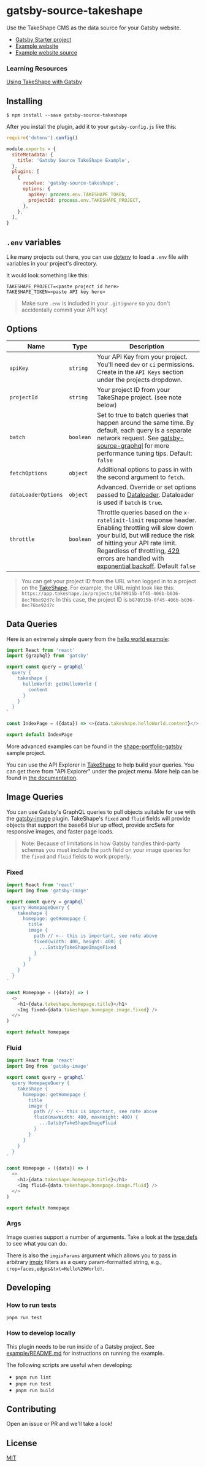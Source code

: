 # gatsby-source-takeshape

Use the TakeShape CMS as the data source for your Gatsby website.

- [Gatsby Starter project](https://github.com/takeshape/gatsby-starter-takeshape-portfolio)
- [Example website](https://shape-portfolio.takeshapesampleproject.com/)
- [Example website source](https://github.com/takeshape/takeshape-samples/tree/master/shape-portfolio-gatsbyjs)

### Learning Resources

[Using TakeShape with Gatsby](https://www.takeshape.io/docs/using-takeshape-with-gatsby/)

## Installing

```console
$ npm install --save gatsby-source-takeshape
```

After you install the plugin, add it to your `gatsby-config.js` like this:

```js
require('dotenv').config()

module.exports = {
  siteMetadata: {
    title: 'Gatsby Source TakeShape Example',
  },
  plugins: [
    {
      resolve: 'gatsby-source-takeshape',
      options: {
        apiKey: process.env.TAKESHAPE_TOKEN,
        projectId: process.env.TAKESHAPE_PROJECT,
      },
    },
  ],
}
```

## `.env` variables

Like many projects out there, you can use
[dotenv](https://github.com/motdotla/dotenv) to load a `.env` file with
variables in your project's directory.

It would look something like this:

```inputrc
TAKESHAPE_PROJECT=<paste project id here>
TAKESHAPE_TOKEN=<paste API key here>
```

> Make sure `.env` is included in your `.gitignore` so you don't accidentally
> commit your API key!

## Options

| Name                | Type      | Description                                                                                                                                                                                                                                                                                                                                                                                |
| ------------------- | --------- | ------------------------------------------------------------------------------------------------------------------------------------------------------------------------------------------------------------------------------------------------------------------------------------------------------------------------------------------------------------------------------------------ |
| `apiKey`            | `string`  | Your API Key from your project. You'll need `dev` or `ci` permissions. Create in the `API Keys` section under the projects dropdown.                                                                                                                                                                                                                                                       |
| `projectId`         | `string`  | Your project ID from your TakeShape project. (see note below)                                                                                                                                                                                                                                                                                                                              |
| `batch`             | `boolean` | Set to true to batch queries that happen around the same time. By default, each query is a separate network request. See [gatsby-source-graphql](https://www.gatsbyjs.org/packages/gatsby-source-graphql/#performance-tuning) for more performance tuning tips. Default: `false`                                                                                                           |
| `fetchOptions`      | `object`  | Additional options to pass in with the second argument to `fetch`.                                                                                                                                                                                                                                                                                                                         |
| `dataLoaderOptions` | `object`  | Advanced. Override or set options passed to [Dataloader](https://www.npmjs.com/package/dataloader#new-dataloaderbatchloadfn--options). Dataloader is used if `batch` is `true`.                                                                                                                                                                                                            |
| `throttle`          | `boolean` | Throttle queries based on the `x-ratelimit-limit` response header. Enabling throttling will slow down your build, but will reduce the risk of hitting your API rate limit. Regardless of throttling, [429](https://developer.mozilla.org/en-US/docs/Web/HTTP/Status/429) errors are handled with [exponential backoff](https://en.wikipedia.org/wiki/Exponential_backoff). Default `false` |

> You can get your project ID from the URL when logged in to a project on the
> [TakeShape](https://app.takeshape.io/). For example, the URL might look like
> this: `https://app.takeshape.io/projects/b878915b-0f45-406b-b036-8ec76be92d7c`
> In this case, the project ID is `b878915b-0f45-406b-b036-8ec76be92d7c`

## Data Queries

Here is an extremely simple query from the
[hello world example](https://github.com/takeshape/takeshape-gatsby/tree/trunk/packages/example/src/index.jsx):

```js
import React from 'react'
import {graphql} from 'gatsby'

export const query = graphql`
  query {
    takeshape {
      helloWorld: getHelloWorld {
        content
      }
    }
  }
`

const IndexPage = ({data}) => <>{data.takeshape.helloWorld.content}</>

export default IndexPage
```

More advanced examples can be found in the
[shape-portfolio-gatsby](https://github.com/takeshape/takeshape-samples/tree/master/shape-portfolio-gatsbyjs)
sample project.

You can use the API Explorer in [TakeShape](https://app.takeshape.io/) to help
build your queries. You can get there from "API Explorer" under the project
menu. More help can be found in
[the documentation](https://www.takeshape.io/docs/quickstart/).

## Image Queries

You can use Gatsby's GraphQL queries to pull objects suitable for use with the
[gatsby-image](https://www.gatsbyjs.com/plugins/gatsby-image/) plugin.
TakeShape's `fixed` and `fluid` fields will provide objects that support the
base64 blur up effect, provide srcSets for responsive images, and faster page
loads.

> Note: Because of limitations in how Gatsby handles third-party schemas you
> must include the `path` field on your image queries for the `fixed` and
> `fluid` fields to work properly.

### Fixed

```js
import React from 'react'
import Img from 'gatsby-image'

export const query = graphql`
  query HomepageQuery {
    takeshape {
      homepage: getHomepage {
        title
        image {
          path // <-- this is important, see note above
          fixed(width: 400, height: 400) {
            ...GatsbyTakeShapeImageFixed
          }
        }
      }
    }
  }
`

const Homepage = ({data}) => (
  <>
    <h1>{data.takeshape.homepage.title}</h1>
    <Img fixed={data.takeshape.homepage.image.fixed} />
  </>
)

export default Homepage
```

### Fluid

```js
import React from 'react'
import Img from 'gatsby-image'

export const query = graphql`
  query HomepageQuery {
    takeshape {
      homepage: getHomepage {
        title
        image {
          path // <-- this is important, see note above
          fluid(maxWidth: 400, maxHeight: 400) {
            ...GatsbyTakeShapeImageFluid
          }
        }
      }
    }
  }
`

const Homepage = ({data}) => (
  <>
    <h1>{data.takeshape.homepage.title}</h1>
    <Img fluid={data.takeshape.homepage.image.fluid} />
  </>
)

export default Homepage
```

### Args

Image queries support a number of arguments. Take a look at the
[type defs](src/images/gatsby-image-schema.ts#L31-L50) to see what you can do.

There is also the `imgixParams` argument which allows you to pass in arbitrary
[imgix](https://docs.imgix.com/apis/url) filters as a query param-formatted
string, e.g., `crop=faces,edges&txt=Hello%20World!`.

## Developing

### How to run tests

```console
pnpm run test
```

### How to develop locally

This plugin needs to be run inside of a Gatsby project. See
[example/README.md](https://github.com/takeshape/takeshape-gatsby/tree/trunk/packages/example/README.md)
for instructions on running the example.

The following scripts are useful when developing:

- `pnpm run lint`
- `pnpm run test`
- `pnpm run build`

## Contributing

Open an issue or PR and we'll take a look!

## License

[MIT](https://github.com/takeshape/takeshape-gatsby/blob/trunk/packages/gatsby-source-takeshape/LICENSE)

